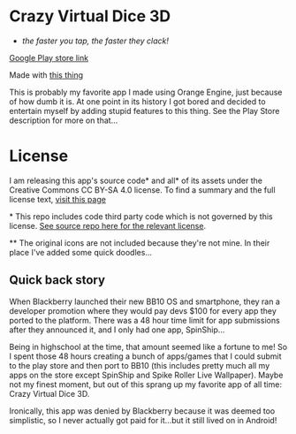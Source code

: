 # Crazy Virtual Dice 3D

* *the faster you tap, the faster they clack!*

[Google Play store link](https://play.google.com/store/apps/details?id=com.snakeinalake.virtualdice)

Made with [this thing](https://github.com/AlexRamallo/orange-engine)

This is probably my favorite app I made using Orange Engine, just because of how dumb it is. At one point in its history I got bored and decided to entertain myself by adding stupid features to this thing. See the Play Store description for more on that...

# License

I am releasing this app's source code\* and all\* of its assets under the Creative Commons CC BY-SA 4.0 license. To find a summary and the full license text, [visit this page](https://creativecommons.org/licenses/by-sa/4.0/)

\* This repo includes code third party code which is not governed by this license. [See source repo here for the relevant license](https://github.com/yukuku/ambilwarna).

\*\* The original icons are not included because they're not mine. In their place I've added some quick doodles...

## Quick back story

When Blackberry launched their new BB10 OS and smartphone, they ran a developer promotion where they would pay devs $100 for every app they ported to the platform. There was a 48 hour time limit for app submissions after they announced it, and I only had one app, SpinShip...

Being in highschool at the time, that amount seemed like a fortune to me! So I spent those 48 hours creating a bunch of apps/games that I could submit to the play store and then port to BB10 (this includes pretty much all my apps on the store except SpinShip and Spike Roller Live Wallpaper). Maybe not my finest moment, but out of this sprang up my favorite app of all time: Crazy Virtual Dice 3D.

Ironically, this app was denied by Blackberry because it was deemed too simplistic, so I never actually got paid for it...but it still lived on in Android!
